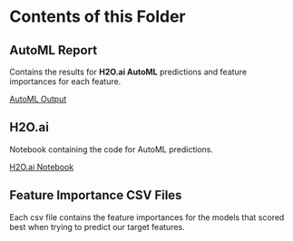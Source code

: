 # Contents of this Folder

## AutoML Report

Contains the results for **H2O.ai AutoML** predictions and feature importances for each feature.

<a href='AutoML Output.pdf'>AutoML Output</a>

## H2O.ai

Notebook containing the code for AutoML predictions.

<a href='H2O.ai.ipynb'>H2O.ai Notebook</a>

## Feature Importance CSV Files

Each csv file contains the feature importances for the models that scored best when trying to predict our target features.

